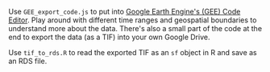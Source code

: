 Use `GEE_export_code.js` to put into [Google Earth Engine's (GEE) Code Editor](https://code.earthengine.google.com/). Play around with different time ranges and geospatial boundaries to understand more about the data. 
There's also a small part of the code at the end to export the data (as a TIF) into your own Google Drive.

Use `tif_to_rds.R` to read the exported TIF as an `sf` object in R and save as an RDS file.
